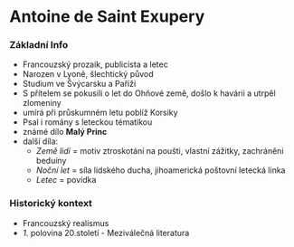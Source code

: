 # Antoine de Saint Exupery

### Základní Info
- Francouzský prozaik, publicista a letec
- Narozen v Lyoně, šlechtický původ
- Studium ve Švýcarsku a Paříži
- S přítelem se pokusili o let do Ohňové země, došlo k havárii a utrpěl zlomeniny
- umírá při průskumném letu poblíž Korsiky
- Psal i romány s leteckou tématikou
- známé dílo **Malý Princ**
- další díla:
  - *Země lidí* = motiv ztroskotání na poušti, vlastní zážitky, zachráněni beduíny
  - *Noční let* = síla lidského ducha, jihoamerická poštovní letecká linka
  - *Letec* = povídka

### Historický kontext
- Francouzský realismus
- *1.* polovina 20.století - Meziválečná literatura
